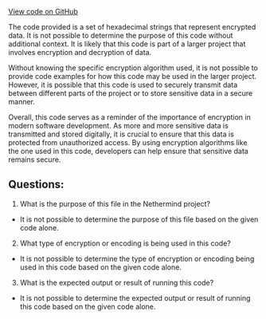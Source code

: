 [View code on GitHub](https://github.com/NethermindEth/nethermind/src/bench_precompiles/vectors/sha256/proposed/input_param_scalar_176_gas_32.csv)

The code provided is a set of hexadecimal strings that represent encrypted data. It is not possible to determine the purpose of this code without additional context. It is likely that this code is part of a larger project that involves encryption and decryption of data. 

Without knowing the specific encryption algorithm used, it is not possible to provide code examples for how this code may be used in the larger project. However, it is possible that this code is used to securely transmit data between different parts of the project or to store sensitive data in a secure manner. 

Overall, this code serves as a reminder of the importance of encryption in modern software development. As more and more sensitive data is transmitted and stored digitally, it is crucial to ensure that this data is protected from unauthorized access. By using encryption algorithms like the one used in this code, developers can help ensure that sensitive data remains secure.
## Questions: 
 1. What is the purpose of this file in the Nethermind project?
- It is not possible to determine the purpose of this file based on the given code alone. 

2. What type of encryption or encoding is being used in this code?
- It is not possible to determine the type of encryption or encoding being used in this code based on the given code alone.

3. What is the expected output or result of running this code?
- It is not possible to determine the expected output or result of running this code based on the given code alone.